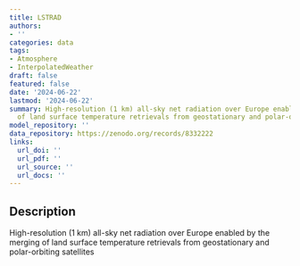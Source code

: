 ```yaml
---
title: LSTRAD
authors:
- ''
categories: data
tags:
- Atmosphere
- InterpolatedWeather
draft: false
featured: false
date: '2024-06-22'
lastmod: '2024-06-22'
summary: High-resolution (1 km) all-sky net radiation over Europe enabled by the merging
  of land surface temperature retrievals from geostationary and polar-orbiting satellites
model_repository: ''
data_repository: https://zenodo.org/records/8332222
links:
  url_doi: ''
  url_pdf: ''
  url_source: ''
  url_docs: ''
---
```


## Description

High-resolution (1 km) all-sky net radiation over Europe enabled by the merging of land surface temperature retrievals from geostationary and polar-orbiting satellites

